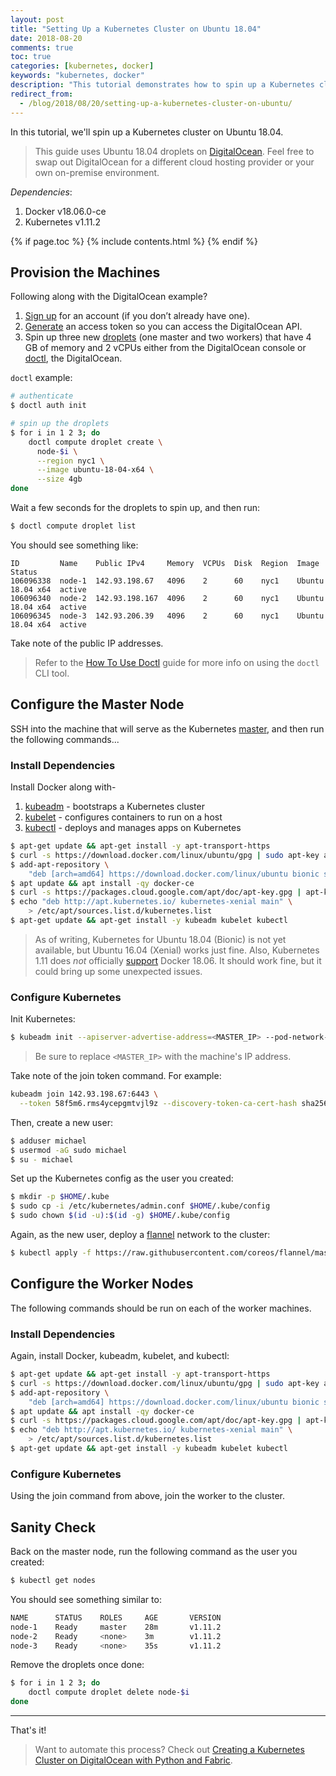 ```yaml
---
layout: post
title: "Setting Up a Kubernetes Cluster on Ubuntu 18.04"
date: 2018-08-20
comments: true
toc: true
categories: [kubernetes, docker]
keywords: "kubernetes, docker"
description: "This tutorial demonstrates how to spin up a Kubernetes cluster on Ubuntu 18.04."
redirect_from:
  - /blog/2018/08/20/setting-up-a-kubernetes-cluster-on-ubuntu/
---
```


In this tutorial, we'll spin up a Kubernetes cluster on Ubuntu 18.04.

> This guide uses Ubuntu 18.04 droplets on [DigitalOcean](https://m.do.co/c/d8f211a4b4c2). Feel free to swap out DigitalOcean for a different cloud hosting provider or your own on-premise environment.

*Dependencies*:

1. Docker v18.06.0-ce
1. Kubernetes v1.11.2

{% if page.toc %}
{% include contents.html %}
{% endif %}

## Provision the Machines

Following along with the DigitalOcean example?

1. [Sign up](https://m.do.co/c/d8f211a4b4c2) for an account (if you don’t already have one).
1. [Generate](https://www.digitalocean.com/community/tutorials/how-to-use-the-digitalocean-api-v2) an access token so you can access the DigitalOcean API.
1. Spin up three new [droplets](https://www.digitalocean.com/pricing/) (one master and two workers) that have 4 GB of memory and 2 vCPUs either from the DigitalOcean console or [doctl](https://github.com/digitalocean/doctl), the DigitalOcean.

`doctl` example:

```sh
# authenticate
$ doctl auth init

# spin up the droplets
$ for i in 1 2 3; do
    doctl compute droplet create \
      node-$i \
      --region nyc1 \
      --image ubuntu-18-04-x64 \
      --size 4gb
done
```

Wait a few seconds for the droplets to spin up, and then run:

```sh
$ doctl compute droplet list
```

You should see something like:

```
ID         Name    Public IPv4     Memory  VCPUs  Disk  Region  Image             Status
106096338  node-1  142.93.198.67   4096    2      60    nyc1    Ubuntu 18.04 x64  active
106096340  node-2  142.93.198.167  4096    2      60    nyc1    Ubuntu 18.04 x64  active
106096345  node-3  142.93.206.39   4096    2      60    nyc1    Ubuntu 18.04 x64  active
```

Take note of the public IP addresses.

> Refer to the [How To Use Doctl](https://www.digitalocean.com/community/tutorials/how-to-use-doctl-the-official-digitalocean-command-line-client) guide for more info on using the `doctl` CLI tool.

## Configure the Master Node

SSH into the machine that will serve as the Kubernetes [master](https://kubernetes.io/docs/concepts/overview/components/#master-components), and then run the following commands...

### Install Dependencies

Install Docker along with-

1. [kubeadm](https://kubernetes.io/docs/setup/independent/create-cluster-kubeadm/) - bootstraps a Kubernetes cluster
1. [kubelet](https://kubernetes.io/docs/reference/generated/kubelet/) - configures containers to run on a host
1. [kubectl](https://kubernetes.io/docs/tasks/tools/install-kubectl/) - deploys and manages apps on Kubernetes

```sh
$ apt-get update && apt-get install -y apt-transport-https
$ curl -s https://download.docker.com/linux/ubuntu/gpg | sudo apt-key add -
$ add-apt-repository \
    "deb [arch=amd64] https://download.docker.com/linux/ubuntu bionic stable"
$ apt update && apt install -qy docker-ce
$ curl -s https://packages.cloud.google.com/apt/doc/apt-key.gpg | apt-key add -
$ echo "deb http://apt.kubernetes.io/ kubernetes-xenial main" \
    > /etc/apt/sources.list.d/kubernetes.list
$ apt-get update && apt-get install -y kubeadm kubelet kubectl
```

> As of writing, Kubernetes for Ubuntu 18.04 (Bionic) is not yet available, but Ubuntu 16.04 (Xenial) works just fine. Also, Kubernetes 1.11 does *not* officially [support](https://github.com/kubernetes/kubernetes/blob/master/CHANGELOG-1.11.md#external-dependencies) Docker 18.06. It should work fine, but it could bring up some unexpected issues.

### Configure Kubernetes

Init Kubernetes:

```sh
$ kubeadm init --apiserver-advertise-address=<MASTER_IP> --pod-network-cidr=192.168.1.0/16
```

> Be sure to replace `<MASTER_IP>` with the machine's IP address.

Take note of the join token command. For example:

```sh
kubeadm join 142.93.198.67:6443 \
  --token 58f5m6.rms4ycepgmtvjl9z --discovery-token-ca-cert-hash sha256:<hash>
```

Then, create a new user:

```sh
$ adduser michael
$ usermod -aG sudo michael
$ su - michael
```

Set up the Kubernetes config as the user you created:

```sh
$ mkdir -p $HOME/.kube
$ sudo cp -i /etc/kubernetes/admin.conf $HOME/.kube/config
$ sudo chown $(id -u):$(id -g) $HOME/.kube/config
```

Again, as the new user, deploy a [flannel](https://github.com/coreos/flannel) network to the cluster:

```sh
$ kubectl apply -f https://raw.githubusercontent.com/coreos/flannel/master/Documentation/kube-flannel.yml
```

## Configure the Worker Nodes

The following commands should be run on each of the worker machines.

### Install Dependencies

Again, install Docker, kubeadm, kubelet, and kubectl:

```sh
$ apt-get update && apt-get install -y apt-transport-https
$ curl -s https://download.docker.com/linux/ubuntu/gpg | sudo apt-key add -
$ add-apt-repository \
    "deb [arch=amd64] https://download.docker.com/linux/ubuntu bionic stable"
$ apt update && apt install -qy docker-ce
$ curl -s https://packages.cloud.google.com/apt/doc/apt-key.gpg | apt-key add -
$ echo "deb http://apt.kubernetes.io/ kubernetes-xenial main" \
    > /etc/apt/sources.list.d/kubernetes.list
$ apt-get update && apt-get install -y kubeadm kubelet kubectl
```

### Configure Kubernetes

Using the join command from above, join the worker to the cluster.

## Sanity Check

Back on the master node, run the following command as the user you created:

```sh
$ kubectl get nodes
```

You should see something similar to:

```sh
NAME      STATUS    ROLES     AGE       VERSION
node-1    Ready     master    28m       v1.11.2
node-2    Ready     <none>    3m        v1.11.2
node-3    Ready     <none>    35s       v1.11.2
```

Remove the droplets once done:

```sh
$ for i in 1 2 3; do
    doctl compute droplet delete node-$i
done
```

<hr>

That's it!

> Want to automate this process? Check out [Creating a Kubernetes Cluster on DigitalOcean with Python and Fabric](https://testdriven.io/creating-a-kubernetes-cluster-on-digitalocean).
